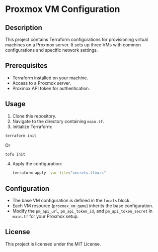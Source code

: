 # Proxmox VM Configuration

## Description
This project contains Terraform configurations for provisioning virtual machines on a Proxmox server. It sets up three VMs with common configurations and specific network settings.

## Prerequisites
- Terraform installed on your machine.
- Access to a Proxmox server.
- Proxmox API token for authentication.

## Usage
1. Clone this repository.
2. Navigate to the directory containing `main.tf`.
3. Initialize Terraform:

```bash
terraform init
```

Or

```bash
tofu init
```

4. Apply the configuration:
   ```bash
   terraform apply -var-file="secrets.tfvars"
   ```

## Configuration
- The base VM configuration is defined in the `locals` block.
- Each VM resource (`proxmox_vm_qemu`) inherits the base configuration.
- Modify the `pm_api_url`, `pm_api_token_id`, and `pm_api_token_secret` in `main.tf` for your Proxmox setup.

## License
This project is licensed under the MIT License.
